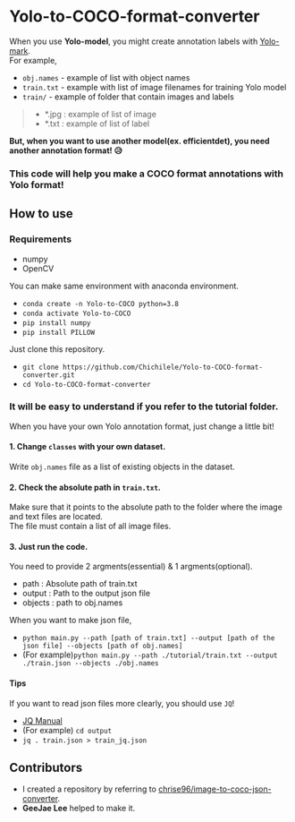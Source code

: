# Yolo-to-COCO-format-converter

When you use **Yolo-model**, you might create annotation labels with [Yolo-mark](https://github.com/AlexeyAB/Yolo_mark).  
For example,  
- `obj.names` - example of list with object names  
- `train.txt` - example with list of image filenames for training Yolo model  
- `train/` - example of folder that contain images and labels
> - *.jpg : example of list of image  
> - *.txt : example of list of label  

**But, when you want to use another model(ex. efficientdet), you need another annotation format! :disappointed_relieved:**  
### This code will help you make a COCO format annotations with Yolo format!  

## How to use
### Requirements
- numpy
- OpenCV  

You can make same environment with anaconda environment.  
- `conda create -n Yolo-to-COCO python=3.8`  
- `conda activate Yolo-to-COCO`  
- `pip install numpy`  
- `pip install PILLOW`  

Just clone this repository.  
- `git clone https://github.com/Chichilele/Yolo-to-COCO-format-converter.git`  
- `cd Yolo-to-COCO-format-converter`  

### It will be easy to understand if you refer to the tutorial folder.  

When you have your own Yolo annotation format, just change a little bit!  
#### 1. Change `classes` with your own dataset.  
Write `obj.names`  file as a list of existing objects in the dataset.

#### 2. Check the absolute path in `train.txt`.  
Make sure that it points to the absolute path to the folder where the image and text files are located.  
The file must contain a list of all image files.  

#### 3. Just run the code.  
You need to provide 2 argments(essential) & 1 argments(optional).  
- path : Absolute path of train.txt  
- output : Path to the output json file  
- objects : path to obj.names

When you want to make json file,  
- `python main.py --path [path of train.txt] --output [path of the json file] --objects [path of obj.names]`  
- (For example)`python main.py --path ./tutorial/train.txt --output ./train.json --objects ./obj.names`

#### Tips  
If you want to read json files more clearly, you should use `JQ`!  
- [JQ Manual](https://stedolan.github.io/jq/manual/)
- (For example) `cd output`
- `jq . train.json > train_jq.json`

## Contributors
- I created a repository by referring to [chrise96/image-to-coco-json-converter](https://github.com/chrise96/image-to-coco-json-converter).  
- **GeeJae Lee** helped to make it.

  
